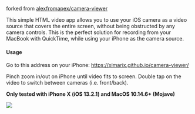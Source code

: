 forked from [alexfromapex/camera-viewer](https://github.com/alexfromapex/camera-viewer)

This simple HTML video app allows you to use your iOS camera as a video source that covers the entire screen, without being obstructed by any camera controls.  This is the perfect solution for recording from your MacBook with QuickTime, while using your iPhone as the camera source.

#### Usage
Go to this address on your iPhone: https://ximarix.github.io/camera-viewer/

Pinch zoom in/out on iPhone until video fits to screen.  Double tap on the video to switch between cameras (i.e. front/back).

**Only tested with iPhone X (iOS 13.2.1) and MacOS 10.14.6+ (Mojave)**

![](https://user-images.githubusercontent.com/1907805/66277697-18b4e400-e870-11e9-9dd2-f79669c41951.png)
